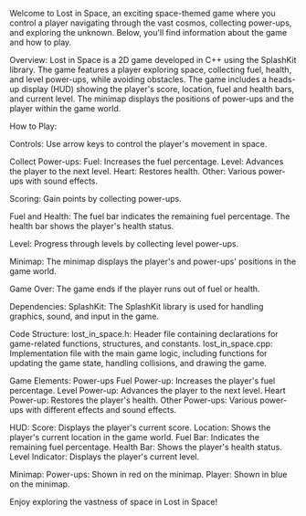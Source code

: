 Welcome to Lost in Space, an exciting space-themed game where you control a player navigating through the vast cosmos, collecting power-ups, and exploring the unknown. Below, you'll find information about the game and how to play.

Overview: 
Lost in Space is a 2D game developed in C++ using the SplashKit library. The game features a player exploring space, collecting fuel, health, and level power-ups, while avoiding obstacles. The game includes a heads-up display (HUD) showing the player's score, location, fuel and health bars, and current level. The minimap displays the positions of power-ups and the player within the game world.

How to Play: 

Controls:
Use arrow keys to control the player's movement in space.

Collect Power-ups:
Fuel: Increases the fuel percentage.
Level: Advances the player to the next level.
Heart: Restores health.
Other: Various power-ups with sound effects.

Scoring:
Gain points by collecting power-ups.

Fuel and Health:
The fuel bar indicates the remaining fuel percentage.
The health bar shows the player's health status.

Level:
Progress through levels by collecting level power-ups.

Minimap:
The minimap displays the player's and power-ups' positions in the game world.

Game Over:
The game ends if the player runs out of fuel or health.

Dependencies:
SplashKit: The SplashKit library is used for handling graphics, sound, and input in the game.

Code Structure:
lost_in_space.h: Header file containing declarations for game-related functions, structures, and constants.
lost_in_space.cpp: Implementation file with the main game logic, including functions for updating the game state, handling collisions, and drawing the game.

Game Elements:
Power-ups
Fuel Power-up:
Increases the player's fuel percentage.
Level Power-up:
Advances the player to the next level.
Heart Power-up:
Restores the player's health.
Other Power-ups:
Various power-ups with different effects and sound effects.

HUD:
Score: Displays the player's current score.
Location: Shows the player's current location in the game world.
Fuel Bar: Indicates the remaining fuel percentage.
Health Bar: Shows the player's health status.
Level Indicator: Displays the player's current level.

Minimap:
Power-ups: Shown in red on the minimap.
Player: Shown in blue on the minimap.

Enjoy exploring the vastness of space in Lost in Space!

